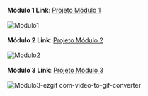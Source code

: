 **Módulo 1 Link**: [Projeto Módulo 1](https://github.com/nicofrohlich/AtividadesCG/tree/main/M%C3%B3dulo%201)
\
\
![Modulo1](https://github.com/user-attachments/assets/5780c18d-7c93-4884-98be-34120b14ae1c)
\
\
**Módulo 2 Link**: [Projeto Módulo 2](https://github.com/nicofrohlich/AtividadesCG/tree/main/M%C3%B3dulo%202)
\
\
![Modulo2](https://github.com/user-attachments/assets/04c620dd-7ae8-42f7-8c2b-b726309c393e)
\
\
**Módulo 3 Link**: [Projeto Módulo 3](https://github.com/nicofrohlich/AtividadesCG/tree/main/M%C3%B3dulo%203)
\
\
![Modulo3-ezgif com-video-to-gif-converter](https://github.com/user-attachments/assets/24e21a71-4d4b-4c8a-8241-fc2cc3fa0d40)


